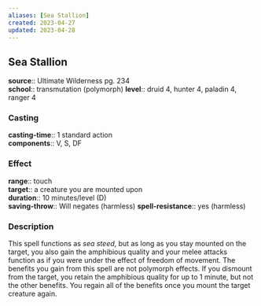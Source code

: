 ```yaml
---
aliases: [Sea Stallion]
created: 2023-04-27
updated: 2023-04-28
---
```


## Sea Stallion

**source**:: Ultimate Wilderness pg. 234  
**school**:: transmutation (polymorph)
**level**:: druid 4, hunter 4, paladin 4, ranger 4

### Casting

**casting-time**:: 1 standard action  
**components**:: V, S, DF

### Effect

**range**:: touch  
**target**:: a creature you are mounted upon  
**duration**:: 10 minutes/level (D)  
**saving-throw**:: Will negates (harmless)
**spell-resistance**:: yes (harmless)

### Description

This spell functions as *sea steed*, but as long as you stay mounted on the target, you also gain the amphibious quality and your melee attacks function as if you were under the effect of freedom of movement. The benefits you gain from this spell are not polymorph effects. If you dismount from the target, you retain the amphibious quality for up to 1 minute, but not the other benefits. You regain all of the benefits once you mount the target creature again.
